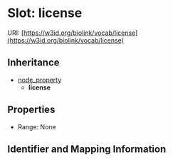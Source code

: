 # Slot: license

URI: [https://w3id.org/biolink/vocab/license](https://w3id.org/biolink/vocab/license)




## Inheritance

* [node_property](node_property.md)
    * **license**



## Properties

 * Range: None



## Identifier and Mapping Information





